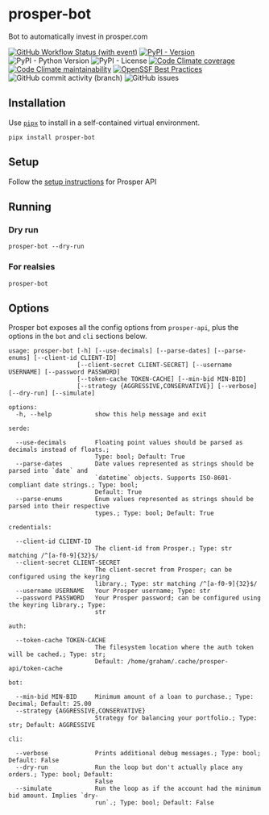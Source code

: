 # prosper-bot

Bot to automatically invest in prosper.com

[![GitHub Workflow Status (with event)](https://img.shields.io/github/actions/workflow/status/grahamtt/prosper-bot/build-and-release.yml?logo=github)](https://github.com/grahamtt/prosper-bot)
[![PyPI - Version](https://img.shields.io/pypi/v/prosper-bot?label=prosper-bot)](https://pypi.org/project/prosper-bot/)
![PyPI - Python Version](https://img.shields.io/pypi/pyversions/prosper-bot)
![PyPI - License](https://img.shields.io/pypi/l/prosper-bot)
[![Code Climate coverage](https://img.shields.io/codeclimate/coverage/grahamtt/prosper-bot?logo=codeclimate)](https://codeclimate.com/github/grahamtt/prosper-bot)
[![Code Climate maintainability](https://img.shields.io/codeclimate/maintainability-percentage/grahamtt/prosper-bot?logo=codeclimate)](https://codeclimate.com/github/grahamtt/prosper-bot)
[![OpenSSF Best Practices](https://www.bestpractices.dev/projects/8107/badge)](https://www.bestpractices.dev/projects/8107)
![GitHub commit activity (branch)](https://img.shields.io/github/commit-activity/m/grahamtt/prosper-bot?logo=github)
![GitHub issues](https://img.shields.io/github/issues-raw/grahamtt/prosper-bot?logo=github)

## Installation

Use [`pipx`](https://pypa.github.io/pipx/) to install in a self-contained virtual environment.

```commandline
pipx install prosper-bot
```

## Setup

Follow the [setup instructions](https://github.com/grahamtt/prosper-api#setup) for Prosper API

## Running

### Dry run

```commandline
prosper-bot --dry-run
```

### For realsies

```commandline
prosper-bot
```

## Options

Prosper bot exposes all the config options from `prosper-api`, plus the options in the `bot` and `cli` sections below.

```
usage: prosper-bot [-h] [--use-decimals] [--parse-dates] [--parse-enums] [--client-id CLIENT-ID]
                   [--client-secret CLIENT-SECRET] [--username USERNAME] [--password PASSWORD]
                   [--token-cache TOKEN-CACHE] [--min-bid MIN-BID]
                   [--strategy {AGGRESSIVE,CONSERVATIVE}] [--verbose] [--dry-run] [--simulate]

options:
  -h, --help            show this help message and exit

serde:

  --use-decimals        Floating point values should be parsed as decimals instead of floats.;
                        Type: bool; Default: True
  --parse-dates         Date values represented as strings should be parsed into `date` and
                        `datetime` objects. Supports ISO-8601-compliant date strings.; Type: bool;
                        Default: True
  --parse-enums         Enum values represented as strings should be parsed into their respective
                        types.; Type: bool; Default: True

credentials:

  --client-id CLIENT-ID
                        The client-id from Prosper.; Type: str matching /^[a-f0-9]{32}$/
  --client-secret CLIENT-SECRET
                        The client-secret from Prosper; can be configured using the keyring
                        library.; Type: str matching /^[a-f0-9]{32}$/
  --username USERNAME   Your Prosper username; Type: str
  --password PASSWORD   Your Prosper password; can be configured using the keyring library.; Type:
                        str

auth:

  --token-cache TOKEN-CACHE
                        The filesystem location where the auth token will be cached.; Type: str;
                        Default: /home/graham/.cache/prosper-api/token-cache

bot:

  --min-bid MIN-BID     Minimum amount of a loan to purchase.; Type: Decimal; Default: 25.00
  --strategy {AGGRESSIVE,CONSERVATIVE}
                        Strategy for balancing your portfolio.; Type: str; Default: AGGRESSIVE

cli:

  --verbose             Prints additional debug messages.; Type: bool; Default: False
  --dry-run             Run the loop but don't actually place any orders.; Type: bool; Default:
                        False
  --simulate            Run the loop as if the account had the minimum bid amount. Implies `dry-
                        run`.; Type: bool; Default: False
```
